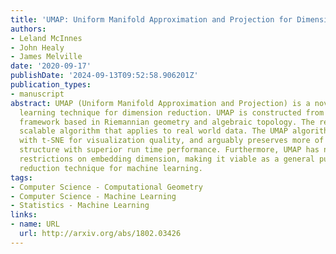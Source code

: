 ```yaml
---
title: 'UMAP: Uniform Manifold Approximation and Projection for Dimension Reduction'
authors:
- Leland McInnes
- John Healy
- James Melville
date: '2020-09-17'
publishDate: '2024-09-13T09:52:58.906201Z'
publication_types:
- manuscript
abstract: UMAP (Uniform Manifold Approximation and Projection) is a novel manifold
  learning technique for dimension reduction. UMAP is constructed from a theoretical
  framework based in Riemannian geometry and algebraic topology. The result is a practical
  scalable algorithm that applies to real world data. The UMAP algorithm is competitive
  with t-SNE for visualization quality, and arguably preserves more of the global
  structure with superior run time performance. Furthermore, UMAP has no computational
  restrictions on embedding dimension, making it viable as a general purpose dimension
  reduction technique for machine learning.
tags:
- Computer Science - Computational Geometry
- Computer Science - Machine Learning
- Statistics - Machine Learning
links:
- name: URL
  url: http://arxiv.org/abs/1802.03426
---
```

